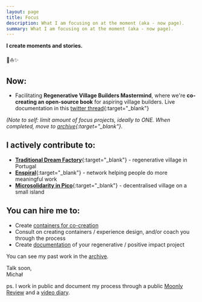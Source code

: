 ```yaml
---
layout: page
title: Focus
description: What I am focusing on at the moment (aka - now page).
summary: What I am focusing on at the moment (aka - now page).
---
```


**I create moments and stories.**

<p>🌳⛵️✨</p>

## Now:

- Facilitating **Regenerative Village Builders Mastermind**, where we're **co-creating an open-source book** for aspiring village builders. Live documentation in this [twitter thread](https://twitter.com/michalkorzonek/status/1562439997416177664){:target="_blank"}

*(Note to self: limit amount of focus projects, ideally to ONE. When completed, move to [archive](/archive){:target="_blank"}.*

## I actively contribute to:

- [**Traditional Dream Factory**](https://traditionaldreamfactory.com){:target="_blank"} - regenerative village in Portugal
- [**Enspiral**](https://enspiral.com){:target="_blank"} - network helping people do more meaningful work
- [**Microsolidarity in Pico**](https://pico.microsolidarity.cc){:target="_blank"} - decentralised village on a small island

## You can hire me to:

- Create [containers for co-creation](/experiences)
- Consult on creating containers / experience design, and/or coach you through the process
- Create [documentation](/documentation) of your regenerative / positive impact project

You can see my past work in the [archive](/archive).

Talk soon,<br>
Michał

ps. I work in public and document my process through a public [Moonly Review](/moonly-reviews) and a [video diary](/one-second-a-day).